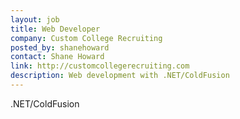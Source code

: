 ```yaml
---
layout: job
title: Web Developer
company: Custom College Recruiting
posted_by: shanehoward
contact: Shane Howard
link: http://customcollegerecruiting.com
description: Web development with .NET/ColdFusion
---
```


.NET/ColdFusion
